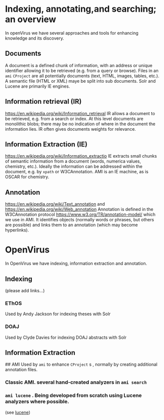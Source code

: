# Indexing, annotating,and searching; an overview

In openVirus we have several approaches and tools for enhancing knowledge and its discovery. 

## Documents
A document is a defined chunk of information, with an address or unique identifier allowing it to be retrieved 
(e.g. from a query or browse). Files in an `ami` `CProject` are all potentially documents (text, HTML, images, tables, etc.). 
A semantic file (HTML or XML) maye be split into sub documents. Solr and Lucene are primarily IE engines.

## Information retrieval (IR)
https://en.wikipedia.org/wiki/Information_retrieval
IR allows a document to be retrieved, e.g. from a search or index. At this level documents are monolithic blobs; 
there may be no indication of where in the document the information lies. IR often gives documents weights for relevance.

## Information Extraction (IE)
https://en.wikipedia.org/wiki/Information_extractio
IE extracts small chunks of semantic information from a document (words, numerica values, chemistry, etc.). Ideally the
information can be addressed within the document, e.g. by `xpath` or W3CAnnotation. AMI is an IE machine, as is OSCAR for chemistry.

## Annotation
https://en.wikipedia.org/wiki/Text_annotation
and
https://en.wikipedia.org/wiki/Web_annotation
Annotation is defined in the W3CAnnotation protocol https://www.w3.org/TR/annotation-model/ which we use in AMI. It identifies 
objects (normally words or phrases, but others are possible) and links them to an annotation (which may become hyperlinks).

# OpenVirus


In OpenVirus we have indexing, information extraction and annotation.
## Indexing
(please add links...)
### EThOS
Used by Andy Jackson for indexing theses with Solr
### DOAJ
Used by Clyde Davies for indexing DOAJ abstracts with Solr

## Information Extraction

## AMI
Used by `ami` to enhance `CProject` s , normally by creating additional annotation files.
### Classic AMI. several hand-created analyzers in `ami search` 
### `ami lucene` . Being developed from scratch using Lucene analyzers where possible.
(see [lucene](../lucene.md))



